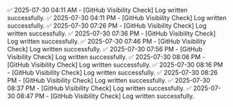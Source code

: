 ✅ 2025-07-30 04:11 AM - [GitHub Visibility Check] Log written successfully.
✅ 2025-07-30 04:11 PM - [GitHub Visibility Check] Log written successfully.
✅ 2025-07-30 07:26 PM - [GitHub Visibility Check] Log written successfully.
✅ 2025-07-30 07:36 PM - [GitHub Visibility Check] Log written successfully.
✅ 2025-07-30 07:46 PM - [GitHub Visibility Check] Log written successfully.
✅ 2025-07-30 07:56 PM - [GitHub Visibility Check] Log written successfully.
✅ 2025-07-30 08:06 PM - [GitHub Visibility Check] Log written successfully.
✅ 2025-07-30 08:16 PM - [GitHub Visibility Check] Log written successfully.
✅ 2025-07-30 08:26 PM - [GitHub Visibility Check] Log written successfully.
✅ 2025-07-30 08:37 PM - [GitHub Visibility Check] Log written successfully.
✅ 2025-07-30 08:47 PM - [GitHub Visibility Check] Log written successfully.
